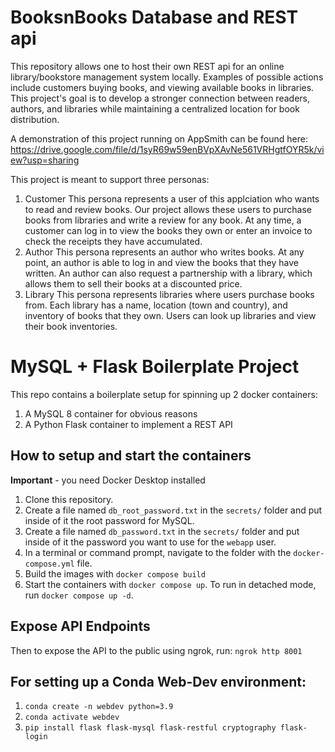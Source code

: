 # BooksnBooks Database and REST api

This repository allows one to host their own REST api for an online library/bookstore management system locally. Examples of possible actions include customers buying books, and viewing available books in libraries. This project's goal is to develop a stronger connection between readers, authors, and libraries while maintaining a centralized location for book distribution.

A demonstration of this project running on AppSmith can be found here: https://drive.google.com/file/d/1syR69w59enBVpXAvNe561VRHgtfOYR5k/view?usp=sharing

This project is meant to support three personas:

1. Customer
This persona represents a user of this applciation who wants to read and review books. Our project allows these users to purchase books from libraries and write a review for any book. At any time, a customer can log in to view the books they own or enter an invoice to check the receipts they have accumulated.
2. Author
This persona represents an author who writes books. At any point, an author is able to log in and view the books that they have written. An author can also request a partnership with a library, which allows them to sell their books at a discounted price.
3. Library
This persona represents libraries where users purchase books from. Each library has a name, location (town and country), and inventory of books that they own. Users can look up libraries and view their book inventories.


# MySQL + Flask Boilerplate Project

This repo contains a boilerplate setup for spinning up 2 docker containers:

1. A MySQL 8 container for obvious reasons
1. A Python Flask container to implement a REST API

## How to setup and start the containers

**Important** - you need Docker Desktop installed

1. Clone this repository.
1. Create a file named `db_root_password.txt` in the `secrets/` folder and put inside of it the root password for MySQL.
1. Create a file named `db_password.txt` in the `secrets/` folder and put inside of it the password you want to use for the `webapp` user.
1. In a terminal or command prompt, navigate to the folder with the `docker-compose.yml` file.
1. Build the images with `docker compose build`
1. Start the containers with `docker compose up`. To run in detached mode, run `docker compose up -d`.

## Expose API Endpoints

Then to expose the API to the public using ngrok, run:
`ngrok http 8001`

## For setting up a Conda Web-Dev environment:

1. `conda create -n webdev python=3.9`
1. `conda activate webdev`
1. `pip install flask flask-mysql flask-restful cryptography flask-login`
